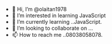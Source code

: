 - 👋 Hi, I’m @olaitan1978
- 👀 I’m interested in learning JavaScript
- 🌱 I’m currently learning ..JavaScript.
- 💞️ I’m looking to collaborate on ...
- 📫 How to reach me ..08038058078.

<!---
olaitan1978/olaitan1978 is a ✨ special ✨ repository because its `README.md` (this file) appears on your GitHub profile.
You can click the Preview link to take a look at your changes.
--->
